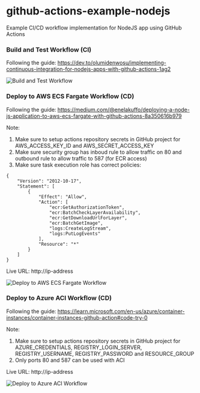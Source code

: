 # github-actions-example-nodejs
Example CI/CD workflow implementation for NodeJS app using GitHub Actions

### Build and Test Workflow (CI)
Following the guide: https://dev.to/olumidenwosu/implementing-continuous-integration-for-nodejs-apps-with-github-actions-1ag2

![Build and Test Workflow](https://github.com/dimonets/github-actions-example-nodejs/actions/workflows/build-and-test.yml/badge.svg)

### Deploy to AWS ECS Fargate Workflow (CD)
Following the guide: https://medium.com/@enelakuffo/deploying-a-node-js-application-to-aws-ecs-fargate-with-github-actions-8a350616b979

Note:
1. Make sure to setup actions repository secrets in GitHub project for AWS_ACCESS_KEY_ID and AWS_SECRET_ACCESS_KEY
2. Make sure security group has inboud rule to allow traffic on 80 and outbound rule to allow traffic to 587 (for ECR access)
3. Make sure task execution role has correct policies:

```
{
    "Version": "2012-10-17",
    "Statement": [
        {
            "Effect": "Allow",
            "Action": [
                "ecr:GetAuthorizationToken",
                "ecr:BatchCheckLayerAvailability",
                "ecr:GetDownloadUrlForLayer",
                "ecr:BatchGetImage",
                "logs:CreateLogStream",
                "logs:PutLogEvents"
            ],
            "Resource": "*"
        }
    ]
}
```

Live URL: http://ip-address

![Deploy to AWS ECS Fargate Workflow](https://github.com/dimonets/github-actions-example-nodejs/actions/workflows/deploy-aws-ecs-fargate.yml/badge.svg)

### Deploy to Azure ACI Workflow (CD)
Following the guide: https://learn.microsoft.com/en-us/azure/container-instances/container-instances-github-action#code-try-0

Note:
1. Make sure to setup actions repository secrets in GitHub project for AZURE_CREDENTIALS, REGISTRY_LOGIN_SERVER, REGISTRY_USERNAME, REGISTRY_PASSWORD and RESOURCE_GROUP
2. Only ports 80 and 587 can be used with ACI

Live URL: http://ip-address

![Deploy to Azure ACI Workflow](https://github.com/dimonets/github-actions-example-nodejs/actions/workflows/deploy-azure-aci.yml/badge.svg)